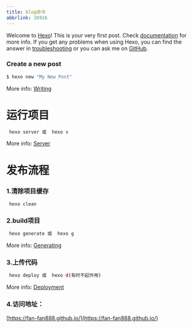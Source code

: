 ```yaml
---
title: blog命令
abbrlink: 26916
---
```

Welcome to [Hexo](https://hexo.io/)! This is your very first post. Check [documentation](https://hexo.io/docs/) for more info. If you get any problems when using Hexo, you can find the answer in [troubleshooting](https://hexo.io/docs/troubleshooting.html) or you can ask me on [GitHub](https://github.com/hexojs/hexo/issues).

### Create a new post

``` bash
$ hexo new "My New Post"
```

More info: [Writing](https://hexo.io/docs/writing.html)

# 运行项目

```bash
 hexo server 或  hexo s
```

More info: [Server](https://hexo.io/docs/server.html)
# 发布流程
### 1.清除项目缓存

```
 hexo clean
```


### 2.build项目

```bash
 hexo generate 或  hexo g
```

More info: [Generating](https://hexo.io/docs/generating.html)

### 3.上传代码

```bash
 hexo deploy 或  hexo d(有时不起作用)
```
More info: [Deployment](https://hexo.io/docs/one-command-deployment.html)
### 4.访问地址：
[https://fan-fan888.github.io/](https://fan-fan888.github.io/)
